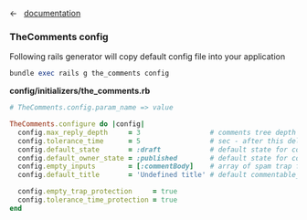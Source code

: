 &larr; &nbsp; [documentation](documentation.md)

### TheComments config

Following rails generator will copy default config file into your application

```ruby
bundle exec rails g the_comments config
```

**config/initializers/the_comments.rb**

```ruby
# TheComments.config.param_name => value

TheComments.configure do |config|
  config.max_reply_depth     = 3                 # comments tree depth
  config.tolerance_time      = 5                 # sec - after this delay user can post a comment
  config.default_state       = :draft            # default state for comment
  config.default_owner_state = :published        # default state for comment for Moderator
  config.empty_inputs        = [:commentBody]    # array of spam trap fields
  config.default_title       = 'Undefined title' # default commentable_title for denormalization

  config.empty_trap_protection     = true
  config.tolerance_time_protection = true
end
```
